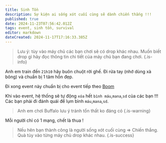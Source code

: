 ```yaml
---
title: Sinh Tồn
description: Sự kiện ai sống xót cuối cùng sẽ dành chiến thắng !!!
published: true
date: 2024-11-23T07:56:42.012Z
tags: event, sinh tồn, survival
editor: markdown
dateCreated: 2024-11-17T17:16:33.385Z
---
```


> Lưu ý: tùy vào máy chủ các bạn chơi sẽ có drop khác nhau. Muốn biết drop gì hãy đọc thông tin chi tiết của máy chủ bạn đang chơi.
{.is-info}

Anh em train đến `21h10` hãy buôn chuột rời ghế. Đi rửa tay (nhớ dùng xà bông) và chuẩn bị 1 tâm hồn đẹp.

Đi xong event này chuẩn bị cho event tiếp theo [Boom](/vi/events/boom)

Khi vào event, hệ thống sẽ tự động `xóa` hết `bình máu`,`mana`,`sd` của các bạn !!! Các bạn phải đi đánh quái để lụm bình `máu`,`mana`,`sd`.

> Anh em chơi Buffalo lưu ý tránh tổn thất ko đáng có
{.is-warning}

Mỗi người chỉ có 1 mạng, chết là thua !

> Nếu hên bạn thành công là người sống xót cuối cùng => Chiến thắng. Quà tùy vào từng máy chủ drop khác nhau.
{.is-success}